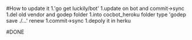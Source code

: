 #How to update it 
1.'go get luckily/bot'
1.update on bot and commit->sync
1.del old vendor and godep folder
1.into cocbot_heroku folder type 'godep save ./...' renew
1.commit->sync 
1.depoly it in herku

#DONE
